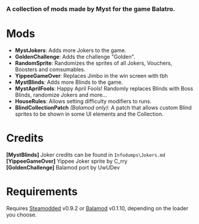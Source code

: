 ### A collection of mods made by Myst for the game Balatro.

# Mods
- **MystJokers**: Adds more Jokers to the game.
- **GoldenChallenge**: Adds the challenge "Golden".
- **RandomSprite**: Randomizes the sprites of all Jokers, Vouchers, Boosters and comsumables.
- **YippeeGameOver**: Replaces Jimbo in the win screen with tbh
- **MystBlinds**: Adds more Blinds to the game.
- **MystAprilFools**: Happy April Fools! Randomly replaces Blinds with Boss Blinds, randomize Jokers and more...
- **HouseRules**: Allows setting difficulty modifiers to runs.
- **BlindCollectionPatch** *(Balamod only)*: A patch that allows custom Blind sprites to be shown in some UI elements and the Collection.

# Credits
**[MystBlinds]** Joker credits can be found in ``Infodumps\Jokers.md``\
**[YippeeGameOver]** Yippee Joker sprite by C_rry\
**[GoldenChallenge]** Balamod port by UwUDev

# Requirements
Requires [Steamodded](https://github.com/Steamopollys/Steamodded) v0.9.2 or [Balamod](https://github.com/UwUDev/balamod) v0.1.10, depending on the loader you choose.
